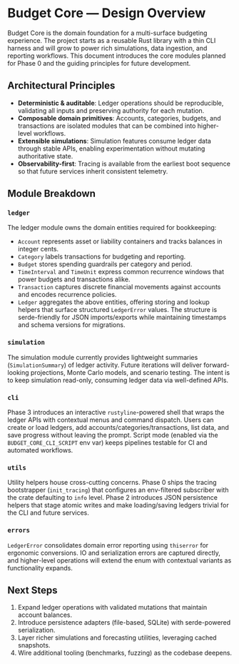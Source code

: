 # Budget Core — Design Overview

Budget Core is the domain foundation for a multi-surface budgeting experience. The project starts as a reusable Rust library with a thin CLI harness and will grow to power rich simulations, data ingestion, and reporting workflows. This document introduces the core modules planned for Phase 0 and the guiding principles for future development.

## Architectural Principles

- **Deterministic & auditable**: Ledger operations should be reproducible, validating all inputs and preserving authority for each mutation.
- **Composable domain primitives**: Accounts, categories, budgets, and transactions are isolated modules that can be combined into higher-level workflows.
- **Extensible simulations**: Simulation features consume ledger data through stable APIs, enabling experimentation without mutating authoritative state.
- **Observability-first**: Tracing is available from the earliest boot sequence so that future services inherit consistent telemetry.

## Module Breakdown

### `ledger`

The ledger module owns the domain entities required for bookkeeping:

- `Account` represents asset or liability containers and tracks balances in integer cents.
- `Category` labels transactions for budgeting and reporting.
- `Budget` stores spending guardrails per category and period.
- `TimeInterval` and `TimeUnit` express common recurrence windows that power budgets and transactions alike.
- `Transaction` captures discrete financial movements against accounts and encodes recurrence policies.
- `Ledger` aggregates the above entities, offering storing and lookup helpers that surface structured `LedgerError` values. The structure is serde-friendly for JSON imports/exports while maintaining timestamps and schema versions for migrations.

### `simulation`

The simulation module currently provides lightweight summaries (`SimulationSummary`) of ledger activity. Future iterations will deliver forward-looking projections, Monte Carlo models, and scenario testing. The intent is to keep simulation read-only, consuming ledger data via well-defined APIs.

### `cli`

Phase 3 introduces an interactive `rustyline`-powered shell that wraps the ledger APIs with contextual menus and command dispatch. Users can create or load ledgers, add accounts/categories/transactions, list data, and save progress without leaving the prompt. Script mode (enabled via the `BUDGET_CORE_CLI_SCRIPT` env var) keeps pipelines testable for CI and automated workflows.

### `utils`

Utility helpers house cross-cutting concerns. Phase 0 ships the tracing bootstrapper (`init_tracing`) that configures an env-filtered subscriber with the crate defaulting to `info` level. Phase 2 introduces JSON persistence helpers that stage atomic writes and make loading/saving ledgers trivial for the CLI and future services.

### `errors`

`LedgerError` consolidates domain error reporting using `thiserror` for ergonomic conversions. IO and serialization errors are captured directly, and higher-level operations will extend the enum with contextual variants as functionality expands.

## Next Steps

1. Expand ledger operations with validated mutations that maintain account balances.
2. Introduce persistence adapters (file-based, SQLite) with serde-powered serialization.
3. Layer richer simulations and forecasting utilities, leveraging cached snapshots.
4. Wire additional tooling (benchmarks, fuzzing) as the codebase
   deepens.
